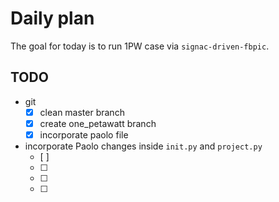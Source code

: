 # Daily plan

The goal for today is to run 1PW case via `signac-driven-fbpic`.

## TODO

- git
    - [x] clean master branch
    - [x] create one_petawatt branch
    - [x] incorporate paolo file

- incorporate Paolo changes inside `init.py` and `project.py`
    - [ ]
    - [ ]
    - [ ]
    - [ ]
